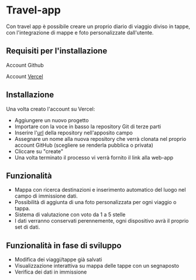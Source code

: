 # Travel-app

Con travel app è possibile creare un proprio diario di viaggio diviso in tappe, con l'integrazione di mappe e foto personalizzate dall'utente.

## Requisiti per l'installazione

Account Github

Account [Vercel](https://vercel.com/)

## Installazione

Una volta creato l'account su Vercel:
- Aggiungere un nuovo progetto
- Importare con la voce in basso la repository Git di terze parti
- Inserire l'[url](https://github.com/nazariozaccagnino/travel-app) della repository nell'apposito campo
- Assegnare un nome alla nuova repository che verrà clonata nel proprio account GitHub (scegliere se renderla pubblica o privata)
- Cliccare su "create"
- Una volta terminato il processo vi verrà fornito il link alla web-app

## Funzionalità

- Mappa con ricerca destinazioni e inserimento automatico del luogo nel campo di immissione dati.
- Possibilità di aggiunta di una foto personalizzata per ogni viaggio o tappa.
- Sistema di valutazione con voto da 1 a 5 stelle
- I dati verranno conservati perennemente, ogni dispositivo avrà il proprio set di dati. 

## Funzionalità in fase di sviluppo

- Modifica dei viaggi/tappe già salvati
- Visualizzazione interattiva su mappa delle tappe con un segnaposto
- Verifica dei dati in immissione